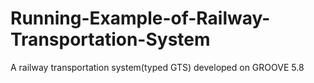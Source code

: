 # Running-Example-of-Railway-Transportation-System
A railway transportation system(typed GTS) developed on GROOVE 5.8
